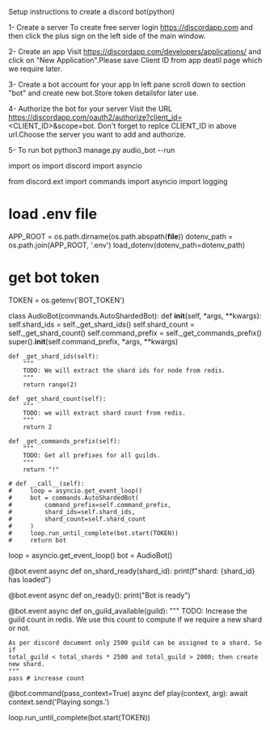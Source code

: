 Setup instructions to create a discord bot(python)

1- Create a server
To create free server login https://discordapp.com and then click the plus sign on the left side of the main window.

2- Create an app
Visit  https://discordapp.com/developers/applications/ and click on "New Application".Please save Client ID from app deatil page which we require later.

3- Create a bot account for your app
In left pane scroll down to section "bot" and create new bot.Store token detailsfor later use.

4- Authorize the bot for your server
Visit the URL https://discordapp.com/oauth2/authorize?client_id=<CLIENT_ID>&scope=bot. Don't forget to replce CLIENT_ID in above url.Choose the server you want to add and authorize.


5- To run bot
python3 manage.py audio_bot --run



import os
import discord
import asyncio

from discord.ext import commands
import asyncio
import logging

# load .env file
APP_ROOT = os.path.dirname(os.path.abspath(__file__))
dotenv_path = os.path.join(APP_ROOT, '.env')
load_dotenv(dotenv_path=dotenv_path)

# get bot token
TOKEN = os.getenv('BOT_TOKEN')


class AudioBot(commands.AutoShardedBot):
    def __init__(self, *args, **kwargs):
        self.shard_ids = self._get_shard_ids()
        self.shard_count = self._get_shard_count()
        self.command_prefix = self._get_commands_prefix()
        super().__init__(self.command_prefix, *args, **kwargs)

    def _get_shard_ids(self):
        """
        TODO: We will extract the shard ids for node from redis.
        """
        return range(2)

    def _get_shard_count(self):
        """
        TODO: we will extract shard count from redis.
        """
        return 2

    def _get_commands_prefix(self):
        """
        TODO: Get all prefixes for all guilds.
        """
        return "!"

    # def __call__(self):
    #     loop = asyncio.get_event_loop()
    #     bot = commands.AutoShardedBot(
    #         command_prefix=self.command_prefix,
    #         shard_ids=self.shard_ids,
    #         shard_count=self.shard_count
    #     )
    #     loop.run_until_complete(bot.start(TOKEN))
    #     return bot

loop = asyncio.get_event_loop()
bot = AudioBot()

@bot.event
async def on_shard_ready(shard_id):
    print(f"shard: {shard_id} has loaded")

@bot.event
async def on_ready():
    print("Bot is ready")

@bot.event
async def on_guild_available(guild):
    """
    TODO: Increase the guild count in redis. We use this count to compute if we require a new
    shard or not.

    As per discord document only 2500 guild can be assigned to a shard. So if
    total_guild < total_shards * 2500 and total_guild > 2000; then create new shard.
    """
    pass # increase count

@bot.command(pass_context=True)
async def play(context, arg):
    await context.send('Playing songs.')

loop.run_until_complete(bot.start(TOKEN))
